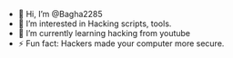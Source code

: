 - 👋 Hi, I’m @Bagha2285
- 👀 I’m interested in Hacking scripts, tools.
- 🌱 I’m currently learning hacking from youtube
- ⚡ Fun fact:  Hackers made your computer more secure.

<!---
Bagha2285/Bagha2285 is a ✨ special ✨ repository because its `README.md` (this file) appears on your GitHub profile.
You can click the Preview link to take a look at your changes.
--->
